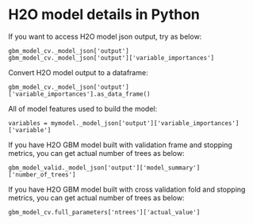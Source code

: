# H2O model details in Python #

If you want to access H2O model json output, try as below:
```
gbm_model_cv._model_json['output']
gbm_model_cv._model_json['output']['variable_importances']
```

Convert H2O model output to a dataframe:
```
gbm_model_cv._model_json['output']['variable_importances'].as_data_frame()
```

All of model features used to build the model:
```
variables = mymodel._model_json['output']['variable_importances']['variable']
```

If you have H2O GBM model built with validation frame and stopping metrics, you can get actual number of trees as below:
```
gbm_model_valid._model_json['output']['model_summary']['number_of_trees']
```

If you have H2O GBM model built with cross validation fold and stopping metrics, you can get actual number of trees as below:
```
gbm_model_cv.full_parameters['ntrees']['actual_value']
```
